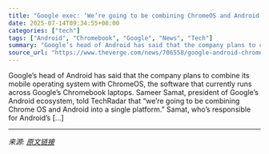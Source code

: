 ```yaml
---
title: "Google exec: ‘We’re going to be combining ChromeOS and Android’"
date: 2025-07-14T09:34:55+08:00
categories: ["tech"]
tags: ["Android", "Chromebook", "Google", "News", "Tech"]
summary: "Google’s head of Android has said that the company plans to combine its mobile operating system with ChromeOS, the software that currently runs across Google’s Chromebook laptops. Sameer Samat, presid"
source_url: "https://www.theverge.com/news/706558/google-android-chromeos-combining-sameer-samat"
---
```


Google’s head of Android has said that the company plans to combine its mobile operating system with ChromeOS, the software that currently runs across Google’s Chromebook laptops. Sameer Samat, president of Google’s Android ecosystem, told TechRadar that “we’re going to be combining Chrome OS and Android into a single platform.” Samat, who’s responsible for Android’s [&#8230;]

---

*来源: [原文链接](https://www.theverge.com/news/706558/google-android-chromeos-combining-sameer-samat)*
